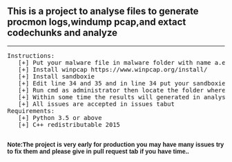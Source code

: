 <h2>This is a project to analyse files to generate procmon logs,windump pcap,and extact codechunks and analyze</h2>
   <hr></hr>
<pre>
Instructions:
   [+] Put your malware file in malware folder with name a.exe
   [+] Install winpcap https://www.winpcap.org/install/
   [+] Install sandboxie 
   [+] Edit line 34 and 35 and in line 34 put your sandboxie executable path and on 35 put the path to your sandbox folder.
   [+] Run cmd as administrator then locate the folder where you have downloaded this repository and run main.py or run.cmd.
   [+] Within some time the results will generated in analyse folder.
   [+] All issues are accepted in issues tabut
Requirements:
   [+] Python 3.5 or above 
   [+] C++ redistributable 2015
   </pre>
<b style="font-family:sans-serif;">Note:The project is very early  for production you may  have many issues try to fix them and please give in pull request tab if you have time..

